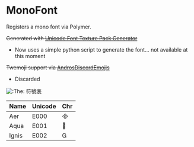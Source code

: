 # MonoFont
Registers a mono font via Polymer.

~~Generated with [Unicode Font Texture Pack Generator](https://codehz.github.io/minecraft-unicode-font-texture-generator-online/)~~
- Now uses a simple python script to generate the font... not available at this moment

~~Twemoji support via [AndrosDiscordEmojis](https://github.com/Androkai/AndrosDiscordEmojis)~~
- Discarded



![:The:](https://cdn.discordapp.com/emojis/840179580471607308.png) 符號表

| Name  | Unicode | Chr  |
| ----- | ------- | ---- |
| Aer   | E000    |     |
| Aqua  | E001    |     |
| Ignis | E002    |     |

